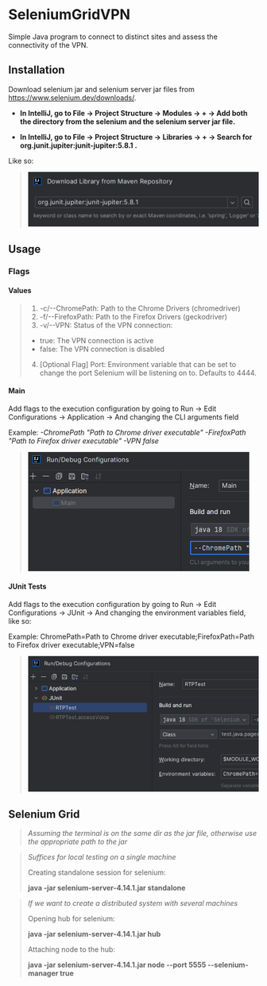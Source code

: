 # SeleniumGridVPN
Simple Java program to connect to distinct sites and assess the connectivity of the VPN.

## Installation
Download selenium jar and selenium server jar files from https://www.selenium.dev/downloads/.

- **In IntelliJ, go to File -> Project Structure -> Modules -> + -> Add both the directory from the selenium and the selenium server jar file.**

- **In IntelliJ, go to File -> Project Structure -> Libraries -> + -> Search for org.junit.jupiter:junit-jupiter:5.8.1 .**

Like so:
>![alt text](Assets/junit_lib.PNG)

## Usage
### Flags
#### Values
>1. -c/--ChromePath: Path to the Chrome Drivers (chromedriver)
>2. -f/--FirefoxPath: Path to the Firefox Drivers (geckodriver)
>3. -v/--VPN: Status of the VPN connection:
>   - true: The VPN connection is active
>   - false: The VPN connection is disabled
>4. [Optional Flag] Port: Environment variable that can be set to change the port Selenium will be listening on to. Defaults to 4444.
#### Main
Add flags to the execution configuration by going to Run -> Edit Configurations -> Application -> And changing the CLI arguments field

Example: *-ChromePath "Path to Chrome driver executable" -FirefoxPath "Path to Firefox driver executable" -VPN false*
>![alt text](Assets/runConfigs.PNG)

#### JUnit Tests
Add flags to the execution configuration by going to Run -> Edit Configurations -> JUnit -> And changing the environment variables field, like so:

Example: ChromePath=Path to Chrome driver executable;FirefoxPath=Path to Firefox driver executable;VPN=false
>![alt text](Assets/junitConfigs.png)
## Selenium Grid
>*Assuming the terminal is on the same dir as the jar file, otherwise use the appropriate path to the jar*

>*Suffices for local testing on a single machine*
> 
>Creating standalone session for selenium:
>
>**java -jar selenium-server-4.14.1.jar standalone**

>*If we want to create a distributed system with several machines*
> 
>Opening hub for selenium:
>
>**java -jar selenium-server-4.14.1.jar hub**
>
>Attaching node to the hub:
>
>**java -jar selenium-server-4.14.1.jar node --port 5555 --selenium-manager true**